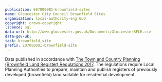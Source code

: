 ```yaml
---
publication: E07000081-brownfield-sites
name: Gloucester City Council Brownfield Sites
organisation: local-authority-eng:GLO
copyright: crown-copyright
licence: ogl
data-url: http://www.gloucester.gov.uk/Documents/GloucesterBFLR.csv
data-gov-uk: 
task: brownfield_site
prefix: E07000081-brownfield-site
---
```


Data published in accordance with [The Town and Country Planning (Brownfield Land Register) Regulations 2017](http://www.legislation.gov.uk/uksi/2017/403/contents/made).
The regulations require Local Planning Authorities to prepare, maintain and publish registers of previously developed (brownfield) land suitable for residential development.

